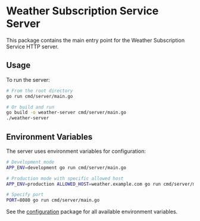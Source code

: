 # Weather Subscription Service Server

This package contains the main entry point for the Weather Subscription Service HTTP server.

## Usage

To run the server:

```bash
# From the root directory
go run cmd/server/main.go

# Or build and run
go build -o weather-server cmd/server/main.go
./weather-server
```

## Environment Variables

The server uses environment variables for configuration:

```bash
# Development mode
APP_ENV=development go run cmd/server/main.go

# Production mode with specific allowed host
APP_ENV=production ALLOWED_HOST=weather.example.com go run cmd/server/main.go

# Specify port
PORT=8080 go run cmd/server/main.go
```

See the [configuration](../../internal/config/server) package for all available environment variables. 